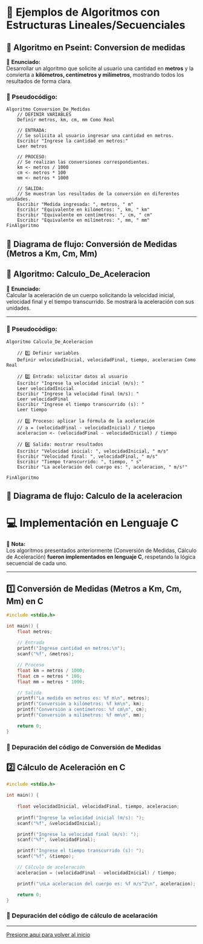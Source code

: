  # 🔹 Ejemplos de Algoritmos con Estructuras Lineales/Secuenciales
## 🔹 Algoritmo en Pseint: Conversion de medidas  

📌 **Enunciado:**   
Desarrollar un algoritmo que solicite al usuario una cantidad en **metros** y la convierta a **kilómetros, centímetros y milímetros**, mostrando todos los resultados de forma clara.


### 🧠 Pseudocódigo:

```pseudocode
Algoritmo Conversion_De_Medidas
    // DEFINIR VARIABLES
    Definir metros, km, cm, mm Como Real

    // ENTRADA:
    // Se solicita al usuario ingresar una cantidad en metros.
    Escribir "Ingrese la cantidad en metros:"
    Leer metros

    // PROCESO:
    // Se realizan las conversiones correspondientes.
    km <- metros / 1000
    cm <- metros * 100
    mm <- metros * 1000

    // SALIDA:
    // Se muestran los resultados de la conversión en diferentes unidades.
    Escribir "Medida ingresada: ", metros, " m"
    Escribir "Equivalente en kilómetros: ", km, " km"
    Escribir "Equivalente en centímetros: ", cm, " cm"
    Escribir "Equivalente en milímetros: ", mm, " mm"
FinAlgoritmo

```


## 🔹 Diagrama de flujo: Conversión de Medidas (Metros a Km, Cm, Mm)

## 🔹 Algoritmo: Calculo_De_Aceleracion

📌 **Enunciado:**   
Calcular la aceleración de un cuerpo solicitando la velocidad inicial, velocidad final y el tiempo transcurrido. Se mostrará la aceleración con sus unidades.

---

### 🧠 Pseudocódigo:

```pseudocode
Algoritmo Calculo_De_Aceleracion

    // 1️⃣ Definir variables
    Definir velocidadInicial, velocidadFinal, tiempo, aceleracion Como Real

    // 2️⃣ Entrada: solicitar datos al usuario
    Escribir "Ingrese la velocidad inicial (m/s): "
    Leer velocidadInicial
    Escribir "Ingrese la velocidad final (m/s): "
    Leer velocidadFinal
    Escribir "Ingrese el tiempo transcurrido (s): "
    Leer tiempo

    // 3️⃣ Proceso: aplicar la fórmula de la aceleración
    // a = (velocidadFinal - velocidadInicial) / tiempo
    aceleracion <- (velocidadFinal - velocidadInicial) / tiempo

    // 4️⃣ Salida: mostrar resultados
    Escribir "Velocidad inicial: ", velocidadInicial, " m/s"
    Escribir "Velocidad final: ", velocidadFinal, " m/s"
    Escribir "Tiempo transcurrido: ", tiempo, " s"
    Escribir "La aceleración del cuerpo es: ", aceleracion, " m/s²"

FinAlgoritmo
```




## 🔹 Diagrama de flujo: Calculo de la aceleracion
# 💻 Implementación en Lenguaje C

📌 **Nota:**  
Los algoritmos presentados anteriormente (Conversión de Medidas, Cálculo de Aceleración) **fueron implementados en lenguaje C**, respetando la lógica secuencial de cada uno.

---

## 1️⃣ Conversión de Medidas (Metros a Km, Cm, Mm) en C

```c
#include <stdio.h>

int main() {
    float metros;
    
    // Entrada
    printf("Ingrese cantidad en metros:\n");
    scanf("%f", &metros); 

    // Proceso
    float km = metros / 1000;
    float cm = metros * 100;
    float mm = metros * 1000;

    // Salida
    printf("La medida en metros es: %f m\n", metros);
    printf("Conversión a kilómetros: %f km\n", km);
    printf("Conversión a centímetros: %f cm\n", cm);
    printf("Conversión a milímetros: %f mm\n", mm);

    return 0;
}
```
### 🐞 Depuración del código de Conversión de Medidas



## 2️⃣ Cálculo de Aceleración en C

```c
#include <stdio.h>

int main() {
    
    float velocidadInicial, velocidadFinal, tiempo, aceleracion;
 
    printf("Ingrese la velocidad inicial (m/s): ");
    scanf("%f", &velocidadInicial);

    printf("Ingrese la velocidad final (m/s): ");
    scanf("%f", &velocidadFinal);

    printf("Ingrese el tiempo transcurrido (s): ");
    scanf("%f", &tiempo);

    // Cálculo de aceleración
    aceleracion = (velocidadFinal - velocidadInicial) / tiempo;

    printf("\nLa aceleracion del cuerpo es: %f m/s^2\n", aceleracion);

    return 0;
}

```
### 🐞 Depuración del código de cálculo de acelaración
-----
[Presione aqui para volver al inicio](inicio.md)

